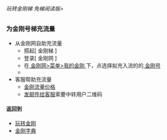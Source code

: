 ###### 玩转金刚梯 免梯阅读版>
### 为金刚号梯充流量

- 从金刚网自助充流量
  - 搭起[ 金刚梯 ]
  - 登录[ 金刚网 ]
  - 在[ 金刚网>菜单>我的金刚 ]()下，点选择拟充入流的的[ 金刚号 ]()
  - 
- 客服帮助充流量
  - [金刚流量价格](https://github.com/a2zitpro/web/blob/master/LadderFree/kkDictionary/KKDatatrafficPriceOfLadderKKID.md)
  - [发邮件给客服](mailto:cs@a2zit.us)索要中转用户二维码


#### 返回到
- [玩转金刚](https://github.com/a2zitpro/web/blob/master/LadderFree/A.md)
- [金刚字典](https://github.com/a2zitpro/web/blob/master/LadderFree/kkDictionary/KKDictionary.md)
